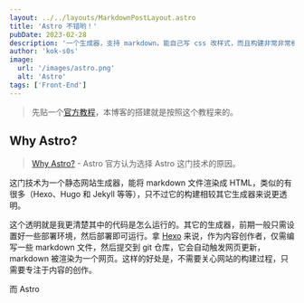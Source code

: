 ```yaml
---
layout: ../../layouts/MarkdownPostLayout.astro
title: 'Astro 不错哟！'
pubDate: 2023-02-28
description: '一个生成器，支持 markdown，能自己写 css 改样式，而且构建非常非常模块化，岛屿的概念有意思，这技术超适合我这种喜欢用 markdwon 记录的人，更何况我还做过一段时间的切图仔，用的很轻松，这里写篇文章记录下构建过程，以及说些使用感受。'
author: 'kok-s0s'
image:
  url: '/images/astro.png'
  alt: 'Astro'
tags: ['Front-End']
---
```


> 先贴一个[官方教程](https://docs.astro.build/en/tutorial/0-introduction/)，本博客的搭建就是按照这个教程来的。

## Why Astro?

> [Why Astro?](https://docs.astro.build/en/concepts/why-astro/) - Astro 官方认为选择 Astro 这门技术的原因。

这门技术为一个静态网站生成器，能将 markdown 文件渲染成 HTML，类似的有很多（Hexo、Hugo 和 Jekyll 等等），只不过它的构建相较其它生成器来说更透明。

这个透明就是我更清楚其中的代码是怎么运行的。其它的生成器，前期一般只需设置好一些部署环境，然后部署即可运行。拿 [Hexo](https://hexo.io/zh-cn/docs/) 来说，作为内容创作者，仅需编写一些 markdown 文件，然后提交到 git 仓库，它会自动触发网页更新，markdown 被渲染为一个网页。这样的好处是，不需要关心网站的构建过程，只需要专注于内容的创作。

而 Astro
